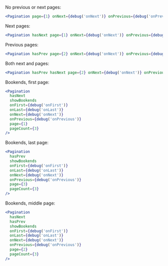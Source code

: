 No previous or next pages:

```jsx
<Pagination page={1} onNext={debug('onNext')} onPrevious={debug('onPrevious')} />
```

Next pages:

```jsx
<Pagination hasNext page={1} onNext={debug('onNext')} onPrevious={debug('onPrevious')} />
```

Previous pages:

```jsx
<Pagination hasPrev page={2} onNext={debug('onNext')} onPrevious={debug('onPrevious')} />
```

Both next and pages:

```jsx
<Pagination hasPrev hasNext page={2} onNext={debug('onNext')} onPrevious={debug('onPrevious')} />
```

Bookends, first page:

```jsx
<Pagination
  hasNext
  showBookends
  onFirst={debug('onFirst')}
  onLast={debug('onLast')}
  onNext={debug('onNext')}
  onPrevious={debug('onPrevious')}
  page={1}
  pageCount={3}
/>
```

Bookends, last page:

```jsx
<Pagination
  hasPrev
  showBookends
  onFirst={debug('onFirst')}
  onLast={debug('onLast')}
  onNext={debug('onNext')}
  onPrevious={debug('onPrevious')}
  page={3}
  pageCount={3}
/>
```

Bookends, middle page:

```jsx
<Pagination
  hasNext
  hasPrev
  showBookends
  onFirst={debug('onFirst')}
  onLast={debug('onLast')}
  onNext={debug('onNext')}
  onPrevious={debug('onPrevious')}
  page={2}
  pageCount={3}
/>
```
